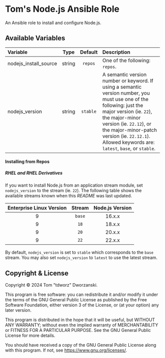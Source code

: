 # Tom's Node.js Ansible Role

An Ansible role to install and configure Node.js.

## Available Variables

| Variable              |  Type  | Default  | Description                                                                                                                                                                                                                                                                                   |
|:----------------------|:------:|:--------:|:----------------------------------------------------------------------------------------------------------------------------------------------------------------------------------------------------------------------------------------------------------------------------------------------|
| nodejs_install_source | string | `repos`  | One of the following: `repos`.                                                                                                                                                                                                                                                                |
| nodejs_version        | string | `stable` | A semantic version number or keyword. If using a semantic version number, you must use one of the following: just the major version (ie. `22`), the major-minor version (ie. `22.12`), or the major-minor-patch version (ie. `22.12.1`). Allowed keywords are: `latest`, `base`, or `stable`. |

#### Installing from Repos

##### RHEL and RHEL Derivatives

If you want to install Node.js from an application stream module, set
`nodejs_version` to the stream (ie. `22`). The following table shows the
available streams known when this _README_ was last updated.

| Enterprise Linux Version | Stream | Node.js Version |
|:------------------------:|:------:|:---------------:|
| 9                        | `base` | 16.x.x          |
| 9                        | `18`   | 18.x.x          |
| 9                        | `20`   | 20.x.x          |
| 9                        | `22`   | 22.x.x          |

By default, `nodejs_version` is set to `stable` which corresponds to the `base`
stream. You may also set `nodejs_version` to `latest` to use the latest stream.

## Copyright &amp; License

Copyright © 2024 Tom "tdworz" Dworzanski.

This program is free software: you can redistribute it and/or modify it under
the terms of the GNU General Public License as published by the Free Software
Foundation, either version 3 of the License, or (at your option) any later
version.

This program is distributed in the hope that it will be useful, but WITHOUT ANY
WARRANTY; without even the implied warranty of MERCHANTABILITY or FITNESS FOR A
PARTICULAR PURPOSE. See the GNU General Public License for more details.

You should have received a copy of the GNU General Public License along with
this program. If not, see <https://www.gnu.org/licenses/>.
